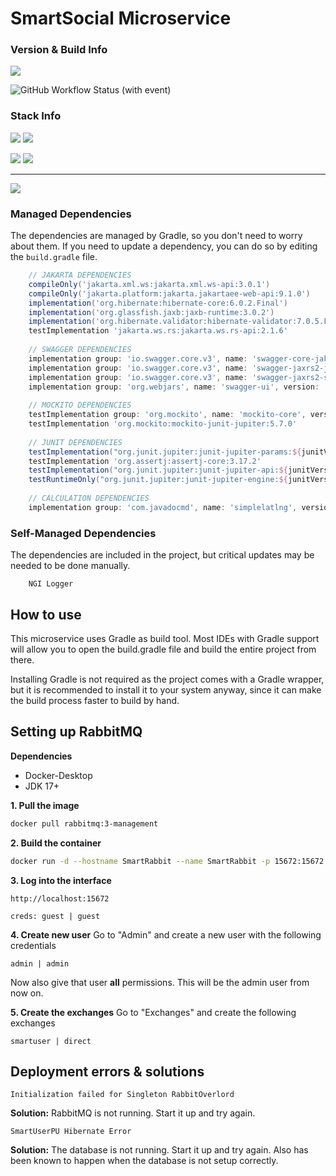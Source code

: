 
# SmartSocial Microservice

### Version & Build Info

![](https://img.shields.io/badge/Current%20Version-2.3-green?style=for-the-badge&logo=git)

![GitHub Workflow Status (with event)](https://img.shields.io/github/actions/workflow/status/dubskysteam/AQP/.github%2Fworkflows%2Fgradle.yml?branch=dev&style=for-the-badge&logo=github)

### Stack Info

![](https://img.shields.io/badge/Java%20SDK-17%20LTS-orange?style=for-the-badge&logo=jdk)
![](https://img.shields.io/badge/Jakarta%20EE-9.1.0-green?style=for-the-badge&logo=Jakarta)

![](https://img.shields.io/badge/Gradle-8.4-blue?style=for-the-badge&logo=gradle)
![](https://img.shields.io/badge/PostgreSQL-15.4-blue?style=for-the-badge&logo=postgresql)

___
[![](https://img.shields.io/badge/Download-Latest-blue?style=for-the-badge&logo=)](https://github.com/DubskySteam/AQP/releases)

### Managed Dependencies

The dependencies are managed by Gradle, so you don't need to worry about them. If you need to update a dependency, you can do so by editing the `build.gradle` file.

```groovy
    // JAKARTA DEPENDENCIES
    compileOnly('jakarta.xml.ws:jakarta.xml.ws-api:3.0.1')
    compileOnly('jakarta.platform:jakarta.jakartaee-web-api:9.1.0')
    implementation('org.hibernate:hibernate-core:6.0.2.Final')
    implementation('org.glassfish.jaxb:jaxb-runtime:3.0.2')
    implementation('org.hibernate.validator:hibernate-validator:7.0.5.Final')
    testImplementation 'jakarta.ws.rs:jakarta.ws.rs-api:2.1.6'
    
    // SWAGGER DEPENDENCIES
    implementation group: 'io.swagger.core.v3', name: 'swagger-core-jakarta', version: '2.2.19'
    implementation group: 'io.swagger.core.v3', name: 'swagger-jaxrs2-jakarta', version: '2.2.19'
    implementation group: 'io.swagger.core.v3', name: 'swagger-jaxrs2-servlet-initializer-v2', version: '2.2.19'
    implementation group: 'org.webjars', name: 'swagger-ui', version: '5.9.0'
    
    // MOCKITO DEPENDENCIES
    testImplementation group: 'org.mockito', name: 'mockito-core', version: '5.7.0'
    testImplementation 'org.mockito:mockito-junit-jupiter:5.7.0'
    
    // JUNIT DEPENDENCIES
    testImplementation("org.junit.jupiter:junit-jupiter-params:${junitVersion}")
    testImplementation 'org.assertj:assertj-core:3.17.2'
    testImplementation("org.junit.jupiter:junit-jupiter-api:${junitVersion}")
    testRuntimeOnly("org.junit.jupiter:junit-jupiter-engine:${junitVersion}")
    
    // CALCULATION DEPENDENCIES
    implementation group: 'com.javadocmd', name: 'simplelatlng', version: '1.4.0'
```

### Self-Managed Dependencies

The dependencies are included in the project, but critical updates may be needed to be done manually.
````
    NGI Logger 
````

## How to use

This microservice uses Gradle as build tool. Most IDEs with Gradle support will allow you to open the build.gradle file and build the entire project from there.

Installing Gradle is not required as the project comes with a Gradle wrapper, but it is recommended to install it to your system anyway, since it can make the build process faster to build by hand.

## Setting up RabbitMQ

**Dependencies**
* Docker-Desktop
* JDK 17+

**1. Pull the image**
```bash
docker pull rabbitmq:3-management
```

**2. Build the container**
````bash
docker run -d --hostname SmartRabbit --name SmartRabbit -p 15672:15672 -p 5672:5672 rabbitmq:3-management
````

**3. Log into the interface**
````
http://localhost:15672

creds: guest | guest
````

**4. Create new user**
Go to "Admin" and create a new user with the following credentials
````
admin | admin
````
Now also give that user **all** permissions. This will be the admin user from now on.

**5. Create the exchanges**
Go to "Exchanges" and create the following exchanges
````
smartuser | direct
````

## Deployment errors & solutions

````
Initialization failed for Singleton RabbitOverlord
````
**Solution:** RabbitMQ is not running. Start it up and try again.

````
SmartUserPU Hibernate Error
````
**Solution:** The database is not running. Start it up and try again.
Also has been known to happen when the database is not setup correctly.